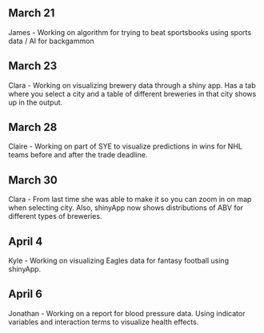 ## March 21

James - Working on algorithm for trying to beat sportsbooks using sports data / AI for backgammon

## March 23

Clara - Working on visualizing brewery data through a shiny app. Has a tab where you select a city and a table of different breweries in that city shows up in the output.

## March 28

Claire - Working on part of SYE to visualize predictions in wins for NHL teams before and after the trade deadline.

## March 30

Clara - From last time she was able to make it so you can zoom in on map when selecting city. Also, shinyApp now shows distributions of ABV for different types of breweries.

## April 4

Kyle - Working on visualizing Eagles data for fantasy football using shinyApp.

## April 6

Jonathan - Working on a report for blood pressure data. Using indicator variables and interaction terms to visualize health effects.